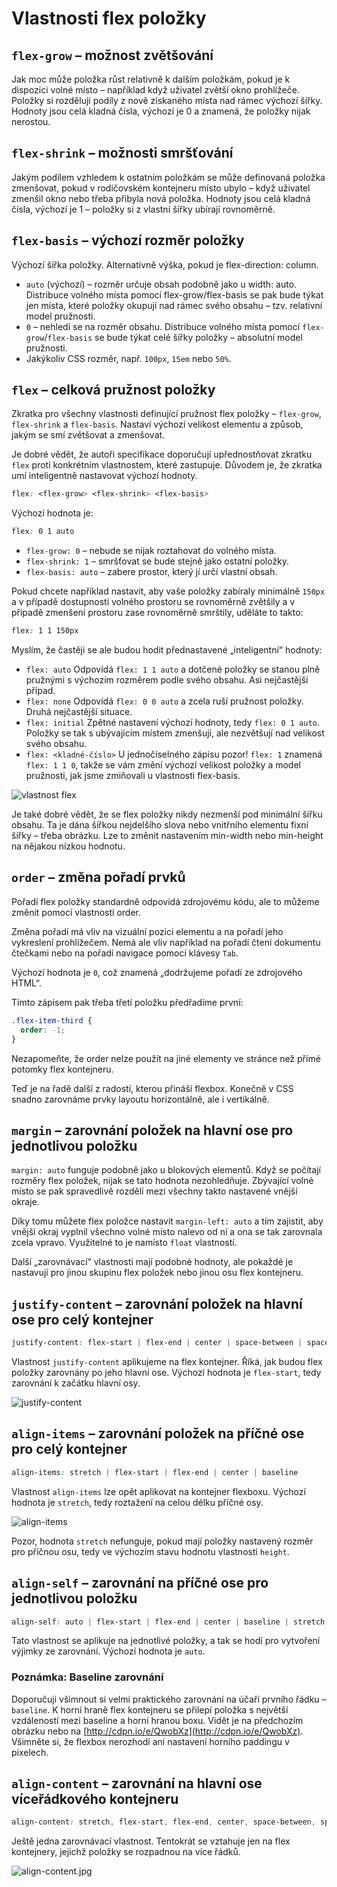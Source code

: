 #   Vlastnosti flex položky

##   `flex-grow` – možnost zvětšování

Jak moc může položka růst relativně k dalším položkám, pokud je k dispozici volné místo –  například když uživatel zvětší okno prohlížeče. Položky si rozdělují podíly z nově získaného místa nad rámec výchozí šířky. Hodnoty jsou celá kladná čísla, výchozí je 0 a znamená, že položky nijak nerostou.

##   `flex-shrink` – možnosti smršťování

Jakým podílem vzhledem k ostatním položkám se může definovaná položka zmenšovat, pokud v rodičovském kontejneru místo ubylo –  když uživatel zmenšil okno nebo třeba přibyla nová položka. Hodnoty jsou celá kladná čísla, výchozí je 1 – položky si z vlastní šířky ubírají rovnoměrně.

##   `flex-basis` – výchozí rozměr položky

Výchozí šířka položky. Alternativně výška, pokud je flex-direction: column.

* `auto` (výchozí) – rozměr určuje obsah podobně jako u width: auto. Distribuce volného místa pomocí flex-grow/flex-basis se pak bude týkat jen místa, které položky okupují nad rámec svého obsahu – tzv. relativní model pružnosti.
* `0` – nehledí se na rozměr obsahu. Distribuce volného místa pomocí `flex-grow`/`flex-basis` se bude týkat celé šířky položky – absolutní model pružnosti.
* Jakýkoliv CSS rozměr, např. `100px`, `15em` nebo `50%`.

##   `flex` – celková pružnost položky

Zkratka pro všechny vlastnosti definující pružnost flex položky –  `flex-grow`, `flex-shrink` a `flex-basis`. Nastaví výchozí velikost elementu a způsob, jakým se smí zvětšovat a zmenšovat.

Je dobré vědět, že autoři specifikace doporučují upřednostňovat zkratku `flex` proti konkrétním vlastnostem, které zastupuje. Důvodem je, že zkratka umí inteligentně nastavovat výchozí hodnoty.

```css
flex: <flex-grow> <flex-shrink> <flex-basis>
```

Výchozí hodnota je:

```css
flex: 0 1 auto
```

* `flex-grow: 0` – nebude se nijak roztahovat do volného místa.
* `flex-shrink: 1` – smršťovat se bude stejně jako ostatní položky.
* `flex-basis: auto` – zabere prostor, který jí určí vlastní obsah.

Pokud chcete například nastavit, aby vaše položky zabíraly minimálně `150px` a v případě dostupnosti volného prostoru se rovnoměrně zvětšily a v případě zmenšení prostoru zase rovnoměrně smrštily, uděláte to takto:

```css
flex: 1 1 150px
```

Myslím, že častěji se ale budou hodit přednastavené „inteligentní“ hodnoty:

* `flex: auto`
Odpovídá `flex: 1 1 auto` a dotčené položky se stanou plně pružnými s výchozím rozměrem podle svého obsahu. Asi nejčastější případ.
* `flex: none`
Odpovídá `flex: 0 0 auto` a zcela ruší pružnost položky. Druhá nejčastější situace.
* `flex: initial`
Zpětné nastavení výchozí hodnoty, tedy `flex: 0 1 auto`. Položky se tak s ubývajícím místem zmenšují, ale nezvětšují nad velikost svého obsahu.
* `flex: <kladné-číslo>`
U jednočíselného zápisu pozor! `flex: 1` znamená `flex: 1 1 0`, takže se vám změní výchozí velikost položky a model pružnosti, jak jsme zmiňovali u vlastnosti flex-basis.

![vlastnost flex](../dist/images/original/flexbox-reference-flex.jpg)

Je také dobré vědět, že se flex položky nikdy nezmenší pod minimální šířku obsahu. Ta je dána šířkou nejdelšího slova nebo vnitřního elementu fixní šířky – třeba obrázku. Lze to změnit nastavením min-width nebo min-height na nějakou nízkou hodnotu.

##   `order` – změna pořadí prvků

Pořadí flex položky standardně odpovídá zdrojovému kódu, ale to můžeme změnit pomocí vlastnosti order.

Změna pořadí má vliv na vizuální pozici elementu a na pořadí jeho vykreslení prohlížečem. Nemá ale vliv například na pořadí čtení dokumentu čtečkami nebo na pořadí navigace pomocí klávesy `Tab`.

Výchozí hodnota je `0`, což znamená „dodržujeme pořadí ze zdrojového HTML“.

Tímto zápisem pak třeba třetí položku předřadíme první:

```css
.flex-item-third {
  order: -1;
}
```

Nezapomeňte, že order nelze použít na jiné elementy ve stránce než přímé potomky flex kontejneru.

Teď je na řadě další z radostí, kterou přináší flexbox. Konečně v CSS snadno zarovnáme prvky layoutu horizontálně, ale i vertikálně.

##   `margin` – zarovnání položek na hlavní ose pro jednotlivou položku

`margin: auto` funguje podobně jako u blokových elementů. Když se počítají rozměry flex položek, nijak se tato hodnota nezohledňuje. Zbývající volné místo se pak spravedlivě rozdělí mezi všechny takto nastavené vnější okraje.

Díky tomu můžete flex položce nastavit `margin-left: auto` a tím zajistit, aby vnější okraj vyplnil všechno volné místo nalevo od ní a ona se tak zarovnala zcela vpravo. Využitelné to je namísto `float` vlastností.

Další „zarovnávací“ vlastnosti mají podobné hodnoty, ale pokaždé je nastavují pro jinou skupinu flex položek nebo jinou osu flex kontejneru.

##   `justify-content` – zarovnání položek na hlavní ose pro celý kontejner

```css
justify-content: flex-start | flex-end | center | space-between | space-around
```

Vlastnost `justify-content` aplikujeme na flex kontejner. Říká, jak budou flex položky zarovnány po jeho hlavní ose. Výchozí hodnota je `flex-start`, tedy zarovnání k začátku hlavní osy.

![justify-content](../dist/images/original/flexbox-justify-content.jpg)

##   `align-items` – zarovnání položek na příčné ose pro celý kontejner

```css
align-items: stretch | flex-start | flex-end | center | baseline
```

Vlastnost `align-items` lze opět aplikovat na kontejner flexboxu. Výchozí hodnota je `stretch`, tedy roztažení na celou délku příčné osy.

![align-items](../dist/images/original/flexbox-align-items.jpg)

Pozor, hodnota `stretch` nefunguje, pokud mají položky nastavený rozměr pro příčnou osu, tedy ve výchozím stavu hodnotu vlastnosti `height`.

##   `align-self` – zarovnání na příčné ose pro jednotlivou položku

```css
align-self: auto | flex-start | flex-end | center | baseline | stretch
```

Tato vlastnost se aplikuje na jednotlivé položky, a tak se hodí pro vytvoření výjimky ze zarovnání. Výchozí hodnota je `auto`.

###   Poznámka: Baseline zarovnání

Doporučuji všimnout si velmi praktického zarovnání na účaří prvního řádku – `baseline`. K horní hraně flex kontejneru se přilepí položka s největší vzdáleností mezi baseline a horní hranou boxu. Vidět je na předchozím obrázku nebo na [http://cdpn.io/e/QwobXz](http://cdpn.io/e/QwobXz). Všimněte si, že flexbox nerozhodí ani nastavení horního paddingu v pixelech.

##   `align-content` – zarovnání na hlavní ose víceřádkového kontejneru

```css
align-content: stretch, flex-start, flex-end, center, space-between, space-around
```

Ještě jedna zarovnávací vlastnost. Tentokrát se vztahuje jen na flex kontejnery, jejichž položky se rozpadnou na více řádků.

![align-content.jpg](../dist/images/original/flexbox-align-content.jpg)
